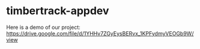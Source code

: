 # timbertrack-appdev

Here is a demo of our project:
https://drive.google.com/file/d/1YHHv7ZGyEysBERvx_1KPFydmyVEOGb9W/view
